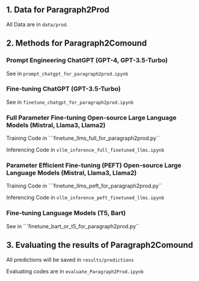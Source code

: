 ## 1. Data for Paragraph2Prod

All Data are in ```data/prod```.

## 2. Methods for Paragraph2Comound

### Prompt Engineering ChatGPT (GPT-4, GPT-3.5-Turbo)

See in ```prompt_chatgpt_for_paragraph2prod.ipynb```

### Fine-tuning ChatGPT (GPT-3.5-Turbo)

See in ```finetune_chatgpt_for_paragraph2prod.ipynb```

### Full Parameter Fine-tuning Open-source Large Language Models (Mistral, Llama3, Llama2)

Training Code in ```finetune_llms_full_for_paragraph2prod.py``

Inferencing Code in ```vllm_inference_full_finetuned_llms.ipynb```

### Parameter Efficient Fine-tuning (PEFT) Open-source Large Language Models (Mistral, Llama3, Llama2)

Training Code in ```finetune_llms_peft_for_paragraph2prod.py``

Inferencing Code in ```vllm_inference_peft_finetuned_llms.ipynb```

### Fine-tuning Language Models (T5, Bart)

See in ```finetune_bart_or_t5_for_paragraph2prod.py``

## 3. Evaluating the results of Paragraph2Comound

All predictions will be saved in ```results/predictions```

Evaluating codes are in ```evaluate_Paragraph2Prod.ipynb```